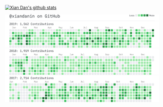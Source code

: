 [![Xian Dan's github stats](https://github-readme-stats.vercel.app/api?username=xiandanin&show_icons=true)](https://xiandan.in)

<a href="https://github.com/xiandanin?tab=overview&from=2019-12-01&to=2019-12-31"><img src="contributions_title.png" width='600'/><img src="contributions_2019.png" width='600'/><a/><a href="https://github.com/xiandanin?tab=overview&from=2018-12-01&to=2018-12-31"><img src="contributions_2018.png" width='600'/><a/><a href="https://github.com/xiandanin?tab=overview&from=2017-12-01&to=2017-12-31"><img src="contributions_2017.png" width='600'/><a/>

